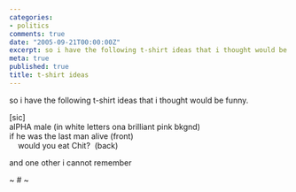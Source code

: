 ```yaml
---
categories:
- politics
comments: true
date: "2005-09-21T00:00:00Z"
excerpt: so i have the following t-shirt ideas that i thought would be funny.
meta: true
published: true
title: t-shirt ideas
---
```


so i have the following t-shirt ideas that i thought would be funny.

[sic]  
alPHA male (in white letters ona brilliant pink bkgnd)  
if he was the last man alive (front)  
    would you eat Chit?  (back)

and one other i cannot remember

~ # ~